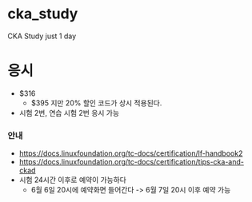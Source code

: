 # cka_study
CKA Study just 1 day

# 응시
* $316
  * $395 지만 20% 할인 코드가 상시 적용된다.
* 시험 2번, 연습 시험 2번 응시 가능

### 안내
* https://docs.linuxfoundation.org/tc-docs/certification/lf-handbook2
* https://docs.linuxfoundation.org/tc-docs/certification/tips-cka-and-ckad
* 시험 24시간 이후로 예약이 가능하다
  * 6월 6일 20시에 예약화면 들어간다 -> 6월 7일 20시 이후 예약 가능